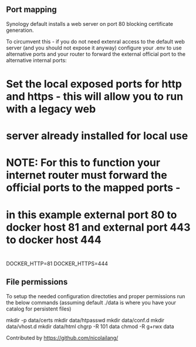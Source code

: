 ## Port mapping
Synology default installs a web server on port 80 blocking certificate generation. 

To circumvent this - if you do not need extenral access to the default web server (and you should not expose it anyway) configure your .env to use alternative ports and your router to forward the external official port to the alternative internal ports:

#
# Set the local exposed ports for http and https - this  will allow you to run with a legacy web 
# server already installed for local use
#
# NOTE: For this to function your internet router must forward the official ports to the mapped ports - 
#       in this example external port 80 to docker host 81 and external port 443 to docker host 444
#
DOCKER_HTTP=81
DOCKER_HTTPS=444

## File permissions
To setup the needed configuration directoties and proper permissions run the below commands (assuming default ./data is where you have your catalog for persistent files)

mkdir -p data/certs
mkdir data/htpasswd
mkdir data/conf.d
mkdir data/vhost.d
mkdir data/html
chgrp -R 101 data
chmod -R g+rwx data

Contributed by https://github.com/nicolailang/
